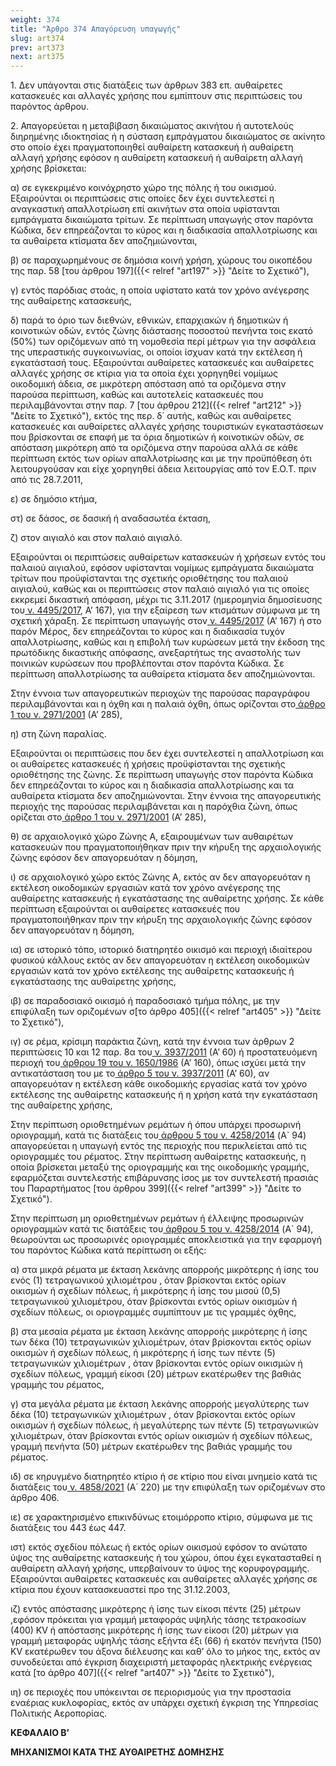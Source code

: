 ```yaml
---
weight: 374
title: "Άρθρο 374 Απαγόρευση υπαγωγής"
slug: art374
prev: art373
next: art375
---
```


1\. Δεν υπάγονται στις διατάξεις των άρθρων 383 επ. αυθαίρετες κατασκευές και αλλαγές χρήσης που εμπίπτουν στις περιπτώσεις του παρόντος άρθρου.

2\. Απαγορεύεται η μεταβίβαση δικαιώματος ακινήτου ή αυτοτελούς διηρημένης ιδιοκτησίας ή η σύσταση εμπράγματου δικαιώματος σε ακίνητο στο οποίο έχει πραγματοποιηθεί αυθαίρετη κατασκευή ή αυθαίρετη αλλαγή χρήσης εφόσον η αυθαίρετη κατασκευή ή αυθαίρετη αλλαγή χρήσης βρίσκεται:

α) σε εγκεκριμένο κοινόχρηστο χώρο της πόλης ή του οικισμού. Εξαιρούνται οι περιπτώσεις στις οποίες δεν έχει συντελεστεί η αναγκαστική απαλλοτρίωση επί ακινήτων στα οποία υφίστανται εμπράγματα δικαιώματα τρίτων. Σε περίπτωση υπαγωγής στον παρόντα Κώδικα, δεν επηρεάζονται το κύρος και η διαδικασία απαλλοτρίωσης και τα αυθαίρετα κτίσματα δεν αποζημιώνονται,

β) σε παραχωρημένους σε δημόσια κοινή χρήση, χώρους του οικοπέδου της παρ. 58 [του άρθρου 197]({{< relref "art197" >}} "Δείτε το Σχετικό"),

γ) εντός παρόδιας στοάς, η οποία υφίστατο κατά τον χρόνο ανέγερσης της αυθαίρετης κατασκευής,

δ) παρά το όριο των διεθνών, εθνικών, επαρχιακών ή δημοτικών ή κοινοτικών οδών, εντός ζώνης διάστασης ποσοστού πενήντα τοις εκατό (50%) των οριζόμενων από τη νομοθεσία περί μέτρων για την ασφάλεια της υπεραστικής συγκοινωνίας, οι οποίοι ίσχυαν κατά την εκτέλεση ή εγκατάστασή τους. Εξαιρούνται αυθαίρετες κατασκευές και αυθαίρετες αλλαγές χρήσης σε κτίρια για τα οποία έχει χορηγηθεί νομίμως οικοδομική άδεια, σε μικρότερη απόσταση από τα οριζόμενα στην παρούσα περίπτωση, καθώς και αυτοτελείς κατασκευές που περιλαμβάνονται στην παρ. 7 [του άρθρου 212]({{< relref "art212" >}} "Δείτε το Σχετικό"), εκτός της περ. δ΄ αυτής, καθώς και αυθαίρετες κατασκευές και αυθαίρετες αλλαγές χρήσης τουριστικών εγκαταστάσεων που βρίσκονται σε επαφή με τα όρια δημοτικών ή κοινοτικών οδών, σε απόσταση μικρότερη από τα οριζόμενα στην παρούσα αλλά σε κάθε περίπτωση εκτός των ορίων απαλλοτρίωσης και με την προϋπόθεση ότι λειτουργούσαν και είχε χορηγηθεί άδεια λειτουργίας από τον Ε.Ο.Τ. πριν από τις 28.7.2011,

ε) σε δημόσιο κτήμα,

στ) σε δάσος, σε δασική ή αναδασωτέα έκταση,

ζ) στον αιγιαλό και στον παλαιό αιγιαλό.

Εξαιρούνται οι περιπτώσεις αυθαίρετων κατασκευών ή χρήσεων εντός του παλαιού αιγιαλού, εφόσον υφίστανται νομίμως εμπράγματα δικαιώματα τρίτων που προϋφίστανται της σχετικής οριοθέτησης του παλαιού αιγιαλού, καθώς και οι περιπτώσεις στον παλαιό αιγιαλό για τις οποίες εκκρεμεί δικαστική απόφαση, μέχρι τις 3.11.2017 (ημερομηνία δημοσίευσης του<a href="https://ia37rg02wpsa01.blob.core.windows.net/fek/01/2017/20170100167.pdf" title="Δείτε το Σχετικό"> ν. 4495/2017</a>, Α’ 167), για την εξαίρεση των κτισμάτων σύμφωνα με τη σχετική χάραξη. Σε περίπτωση υπαγωγής στον<a href="https://ia37rg02wpsa01.blob.core.windows.net/fek/01/2017/20170100167.pdf" title="Δείτε το Σχετικό"> ν. 4495/2017</a> (Α’ 167) ή στο παρόν Μέρος, δεν επηρεάζονται το κύρος και η διαδικασία τυχόν απαλλοτρίωσης, καθώς και η επιβολή των κυρώσεων μετά την έκδοση της πρωτόδικης δικαστικής απόφασης, ανεξαρτήτως της αναστολής των ποινικών κυρώσεων που προβλέπονται στον παρόντα Κώδικα. Σε περίπτωση απαλλοτρίωσης τα αυθαίρετα κτίσματα δεν αποζημιώνονται.

Στην έννοια των απαγορευτικών περιοχών της παρούσας παραγράφου περιλαμβάνονται και η όχθη και η παλαιά όχθη, όπως ορίζονται στο<a href="https://ia37rg02wpsa01.blob.core.windows.net/fek/01/2001/20010100285.pdf" title="Δείτε το Σχετικό"> άρθρο 1 του ν. 2971/2001</a> (Α’ 285),

η) στη ζώνη παραλίας.

Εξαιρούνται οι περιπτώσεις που δεν έχει συντελεστεί η απαλλοτρίωση και οι αυθαίρετες κατασκευές ή χρήσεις προϋφίστανται της σχετικής οριοθέτησης της ζώνης. Σε περίπτωση υπαγωγής στον παρόντα Κώδικα δεν επηρεάζονται το κύρος και η διαδικασία απαλλοτρίωσης και τα αυθαίρετα κτίσματα δεν αποζημιώνονται. Στην έννοια της απαγορευτικής περιοχής της παρούσας περιλαμβάνεται και η παρόχθια ζώνη, όπως ορίζεται στο<a href="https://ia37rg02wpsa01.blob.core.windows.net/fek/01/2001/20010100285.pdf" title="Δείτε το Σχετικό"> άρθρο 1 του ν. 2971/2001</a> (Α’ 285),

θ) σε αρχαιολογικό χώρο Ζώνης Α, εξαιρουμένων των αυθαιρέτων κατασκευών που πραγματοποιήθηκαν πριν την κήρυξη της αρχαιολογικής ζώνης εφόσον δεν απαγορευόταν η δόμηση,

ι) σε αρχαιολογικό χώρο εκτός Ζώνης Α, εκτός αν δεν απαγορευόταν η εκτέλεση οικοδομικών εργασιών κατά τον χρόνο ανέγερσης της αυθαίρετης κατασκευής ή εγκατάστασης της αυθαίρετης χρήσης. Σε κάθε περίπτωση εξαιρούνται οι αυθαίρετες κατασκευές που πραγματοποιήθηκαν πριν την κήρυξη της αρχαιολογικής ζώνης εφόσον δεν απαγορευόταν η δόμηση,

ια) σε ιστορικό τόπο, ιστορικό διατηρητέο οικισμό και περιοχή ιδιαίτερου φυσικού κάλλους εκτός αν δεν απαγορευόταν η εκτέλεση οικοδομικών εργασιών κατά τον χρόνο εκτέλεσης της αυθαίρετης κατασκευής ή εγκατάστασης της αυθαίρετης χρήσης,

ιβ) σε παραδοσιακό οικισμό ή παραδοσιακό τμήμα πόλης, με την επιφύλαξη των οριζομένων σ[το άρθρο 405]({{< relref "art405" >}} "Δείτε το Σχετικό"),

ιγ) σε ρέμα, κρίσιμη παράκτια ζώνη, κατά την έννοια των άρθρων 2 περιπτώσεις 10 και 12 παρ. 8α του<a href="https://ia37rg02wpsa01.blob.core.windows.net/fek/01/2011/20110100060.pdf" title="Δείτε το Σχετικό"> ν. 3937/2011</a> (Α’ 60) ή προστατευόμενη περιοχή του<a href="https://ia37rg02wpsa01.blob.core.windows.net/fek/01/1986/19860100160.pdf" title="Δείτε το Σχετικό"> άρθρου 19 του ν. 1650/1986</a> (Α’ 160), όπως ισχύει μετά την αντικατάσταση του με το<a href="https://ia37rg02wpsa01.blob.core.windows.net/fek/01/2011/20110100060.pdf" title="Δείτε το Σχετικό"> άρθρο 5 του ν. 3937/2011</a> (Α’ 60), αν απαγορευόταν η εκτέλεση κάθε οικοδομικής εργασίας κατά τον χρόνο εκτέλεσης της αυθαίρετης κατασκευής ή η χρήση κατά την εγκατάσταση της αυθαίρετης χρήσης,

Στην περίπτωση οριοθετημένων ρεμάτων ή όπου υπάρχει προσωρινή οριογραμμή, κατά τις διατάξεις του<a href="https://ia37rg02wpsa01.blob.core.windows.net/fek/01/2014/20140100094.pdf" title="Δείτε το Σχετικό"> άρθρου 5 του ν. 4258/2014</a> (A\` 94) απαγορεύεται η υπαγωγή εντός της περιοχής που περικλείεται από τις οριογραμμές του ρέματος. Στην περίπτωση αυθαίρετης κατασκευής, η οποία βρίσκεται μεταξύ της οριογραμμής και της οικοδομικής γραμμής, εφαρμόζεται συντελεστής επιβάρυνσης ίσος με τον συντελεστή πρασιάς του Παραρτήματος [του άρθρου 399]({{< relref "art399" >}} "Δείτε το Σχετικό").

Στην περίπτωση μη οριοθετημένων ρεμάτων ή έλλειψης προσωρινών οριογραμμών κατά τις διατάξεις του<a href="https://ia37rg02wpsa01.blob.core.windows.net/fek/01/2014/20140100094.pdf" title="Δείτε το Σχετικό"> άρθρου 5 του ν. 4258/2014</a> (A\` 94), θεωρούνται ως προσωρινές οριογραμμές αποκλειστικά για την εφαρμογή του παρόντος Κώδικα κατά περίπτωση οι εξής:

α) στα μικρά ρέματα με έκταση λεκάνης απορροής μικρότερης ή ίσης του ενός (1) τετραγωνικού χιλιομέτρου , όταν βρίσκονται εκτός ορίων οικισμών ή σχεδίων πόλεως, ή μικρότερης ή ίσης του μισού (0,5) τετραγωνικού χιλιομέτρου, όταν βρίσκονται εντός ορίων οικισμών ή σχεδίων πόλεως, οι οριογραμμές συμπίπτουν με τις γραμμές όχθης,

β) στα μεσαία ρέματα με έκταση λεκάνης απορροής μικρότερης ή ίσης των δέκα (10) τετραγωνικών χιλιομέτρων, όταν βρίσκονται εκτός ορίων οικισμών ή σχεδίων πόλεως, ή μικρότερης ή ίσης των πέντε (5) τετραγωνικών χιλιομέτρων , όταν βρίσκονται εντός ορίων οικισμών ή σχεδίων πόλεως, γραμμή είκοσι (20) μέτρων εκατέρωθεν της βαθιάς γραμμής του ρέματος,

γ) στα μεγάλα ρέματα με έκταση λεκάνης απορροής μεγαλύτερης των δέκα (10) τετραγωνικών χιλιομέτρων , όταν βρίσκονται εκτός ορίων οικισμών ή σχεδίων πόλεως, ή μεγαλύτερης των πέντε (5) τετραγωνικών χιλιομέτρων, όταν βρίσκονται εντός ορίων οικισμών ή σχεδίων πόλεως, γραμμή πενήντα (50) μέτρων εκατέρωθεν της βαθιάς γραμμής του ρέματος.

ιδ) σε κηρυγμένο διατηρητέο κτίριο ή σε κτίριο που είναι μνημείο κατά τις διατάξεις του<a href="https://ia37rg02wpsa01.blob.core.windows.net/fek/01/2021/20210100220.pdf" title="Δείτε το Σχετικό"> ν. 4858/2021</a> (Α΄ 220) με την επιφύλαξη των οριζομένων στο άρθρο 406.

ιε) σε χαρακτηρισμένο επικινδύνως ετοιμόρροπο κτίριο, σύμφωνα με τις διατάξεις του 443 έως 447.

ιστ) εκτός σχεδίου πόλεως ή εκτός ορίων οικισμού εφόσον το ανώτατο ύψος της αυθαίρετης κατασκευής ή του χώρου, όπου έχει εγκατασταθεί η αυθαίρετη αλλαγή χρήσης, υπερβαίνουν το ύψος της κορυφογραμμής. Εξαιρούνται αυθαίρετες κατασκευές και αυθαίρετες αλλαγές χρήσης σε κτίρια που έχουν κατασκευαστεί προ της 31.12.2003,

ιζ) εντός απόστασης μικρότερης ή ίσης των είκοσι πέντε (25) μέτρων ,εφόσον πρόκειται για γραμμή μεταφοράς υψηλής τάσης τετρακοσίων (400) KV ή απόστασης μικρότερης ή ίσης των είκοσι (20) μέτρων για γραμμή μεταφοράς υψηλής τάσης εξήντα έξι (66) ή εκατόν πενήντα (150) KV εκατέρωθεν του άξονα διέλευσης και καθ’ όλο το μήκος της, εκτός αν συνοδεύεται από έγκριση διαχειριστή μεταφοράς ηλεκτρικής ενέργειας κατά [το άρθρο 407]({{< relref "art407" >}} "Δείτε το Σχετικό"),

ιη) σε περιοχές που υπόκεινται σε περιορισμούς για την προστασία εναέριας κυκλοφορίας, εκτός αν υπάρχει σχετική έγκριση της Υπηρεσίας Πολιτικής Αεροπορίας.

**ΚΕΦΑΛΑΙΟ Β’**

**ΜΗΧΑΝΙΣΜΟΙ ΚΑΤΑ ΤΗΣ ΑΥΘΑΙΡΕΤΗΣ ΔΟΜΗΣΗΣ**


